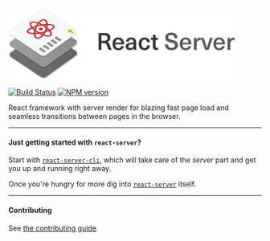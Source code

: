 <img src="/images/reactserver_logo%402x.png" width="450px"/>

[![Build Status][build-badge-img]][build-url]
[![NPM version][npm-badge-img]][npm-url]

React framework with server render for blazing fast page load and seamless
transitions between pages in the browser.

** **  
#### Just getting started with `react-server`?

Start with [`react-server-cli`](packages/react-server-cli), which will take
care of the _server_ part and get you up and running right away.

Once you're hungry for more dig into
[`react-server`](packages/react-server) itself.
** **  

#### Contributing
See [the contributing guide](CONTRIBUTING.md).

[build-badge-img]: https://travis-ci.org/redfin/react-server.svg?branch=master
[build-url]: https://travis-ci.org/redfin/react-server
[npm-badge-img]: https://badge.fury.io/js/react-server.png
[npm-url]: https://npmjs.org/package/react-server
